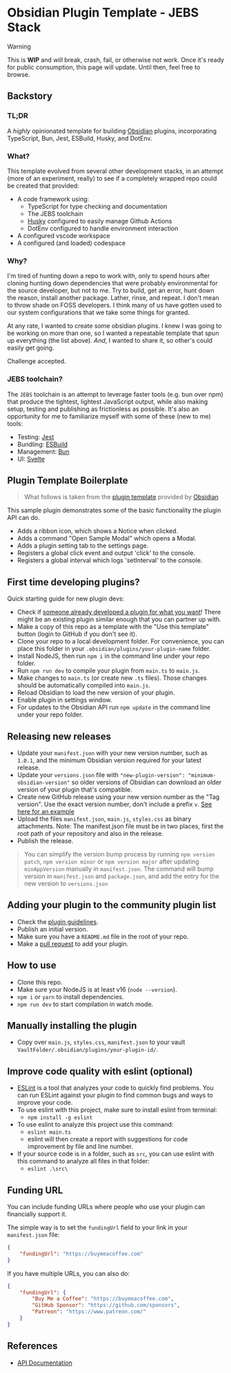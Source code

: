 # Obsidian Plugin Template - JEBS Stack

> [!WARNING]
> This is **WIP** and _will_ break, crash, fail, or otherwise not work.  Once it's ready for public consumption, this page will update.  Until then, feel free to browse.

## Backstory 

### TL;DR

A _highly_ opinionated template for building [Obsidian](https://obsidian.md) plugins, incorporating TypeScript, Bun, Jest, ESBuild, Husky, and DotEnv.

### What?

This template evolved from several other development stacks, in an attempt (more of an experiment, really) to see if a completely wrapped repo could be created that provided:

- A code framework using:
  - TypeScript for type checking and documentation
  - The JEBS toolchain
  - [Husky](https://github.com/typicode/husky) configured to easily manage Github Actions
  - DotEnv configured to handle environment interaction
- A configured vscode workspace
- A configured (and loaded) codespace

### Why?

I'm tired of hunting down a repo to work with, only to spend hours after cloning hunting down dependencies that were probably environmental for the source developer, but not to me.  Try to build, get an error, hunt down the reason, install another package.  Lather, rinse, and repeat.  I don't mean to throw shade on FOSS developers.  I think many of us have gotten used to our system configurations that we take some things for granted.

At any rate, I wanted to create some obsidian plugins.  I knew I was going to be working on more than one, so I wanted a repeatable template that spun up everything (the list above).  _And_, I wanted to share it, so other's could easily get going.

Challenge accepted.

### JEBS toolchain?

The `JEBS` toolchain is an attempt to leverage faster tools (e.g. bun over npm) that produce the tightest, lightest JavaScript output, while also making setup, testing and publishing as frictionless as possible.  It's also an opportunity for me to familiarize myself with some of these (new to me) tools:

- Testing:  [Jest](https://github.com/jestjs/jest)
- Bundling:  [ESBuild](https://github.com/evanw/esbuild)
- Management:  [Bun](https://github.com/oven-sh/bun)
- UI:  [Svelte](https://github.com/sveltejs/svelte)

## Plugin Template Boilerplate

> What follows is taken from the [plugin template]() provided by [Obsidian]()

This sample plugin demonstrates some of the basic functionality the plugin API can do.

- Adds a ribbon icon, which shows a Notice when clicked.
- Adds a command "Open Sample Modal" which opens a Modal.
- Adds a plugin setting tab to the settings page.
- Registers a global click event and output 'click' to the console.
- Registers a global interval which logs 'setInterval' to the console.

## First time developing plugins?

Quick starting guide for new plugin devs:

- Check if [someone already developed a plugin for what you want](https://obsidian.md/plugins)! There might be an existing plugin similar enough that you can partner up with.
- Make a copy of this repo as a template with the "Use this template" button (login to GitHub if you don't see it).
- Clone your repo to a local development folder. For convenience, you can place this folder in your `.obsidian/plugins/your-plugin-name` folder.
- Install NodeJS, then run `npm i` in the command line under your repo folder.
- Run `npm run dev` to compile your plugin from `main.ts` to `main.js`.
- Make changes to `main.ts` (or create new `.ts` files). Those changes should be automatically compiled into `main.js`.
- Reload Obsidian to load the new version of your plugin.
- Enable plugin in settings window.
- For updates to the Obsidian API run `npm update` in the command line under your repo folder.

## Releasing new releases

- Update your `manifest.json` with your new version number, such as `1.0.1`, and the minimum Obsidian version required for your latest release.
- Update your `versions.json` file with `"new-plugin-version": "minimum-obsidian-version"` so older versions of Obsidian can download an older version of your plugin that's compatible.
- Create new GitHub release using your new version number as the "Tag version". Use the exact version number, don't include a prefix `v`. [See here for an example](https://github.com/obsidianmd/obsidian-sample-plugin/releases)
- Upload the files `manifest.json`, `main.js`, `styles.css` as binary attachments. Note: The manifest.json file must be in two places, first the root path of your repository and also in the release.
- Publish the release.

> You can simplify the version bump process by running `npm version patch`, `npm version minor` or `npm version major` after updating `minAppVersion` manually in `manifest.json`.
> The command will bump version in `manifest.json` and `package.json`, and add the entry for the new version to `versions.json`

## Adding your plugin to the community plugin list

- Check the [plugin guidelines](https://docs.obsidian.md/Plugins/Releasing/Plugin+guidelines).
- Publish an initial version.
- Make sure you have a `README.md` file in the root of your repo.
- Make a [pull request](https://github.com/obsidianmd/obsidian-releases) to add your plugin.

## How to use

- Clone this repo.
- Make sure your NodeJS is at least v16 (`node --version`).
- `npm i` or `yarn` to install dependencies.
- `npm run dev` to start compilation in watch mode.

## Manually installing the plugin

- Copy over `main.js`, `styles.css`, `manifest.json` to your vault `VaultFolder/.obsidian/plugins/your-plugin-id/`.

## Improve code quality with eslint (optional)

- [ESLint](https://eslint.org/) is a tool that analyzes your code to quickly find problems. You can run ESLint against your plugin to find common bugs and ways to improve your code.
- To use eslint with this project, make sure to install eslint from terminal:
  - `npm install -g eslint`
- To use eslint to analyze this project use this command:
  - `eslint main.ts`
  - eslint will then create a report with suggestions for code improvement by file and line number.
- If your source code is in a folder, such as `src`, you can use eslint with this command to analyze all files in that folder:
  - `eslint .\src\`

## Funding URL

You can include funding URLs where people who use your plugin can financially support it.

The simple way is to set the `fundingUrl` field to your link in your `manifest.json` file:

```json
{
    "fundingUrl": "https://buymeacoffee.com"
}
```

If you have multiple URLs, you can also do:

```json
{
    "fundingUrl": {
        "Buy Me a Coffee": "https://buymeacoffee.com",
        "GitHub Sponsor": "https://github.com/sponsors",
        "Patreon": "https://www.patreon.com/"
    }
}
```

## References

- [API Documentation](https://github.com/obsidianmd/obsidian-api)
